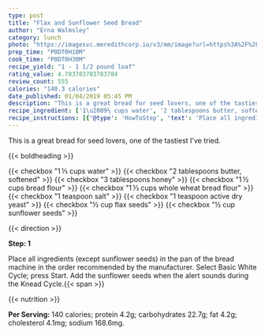 ```yaml
---
type: post
title: "Flax and Sunflower Seed Bread"
author: "Erna Walmsley"
category: lunch
photo: "https://imagesvc.meredithcorp.io/v3/mm/image?url=https%3A%2F%2Fimages.media-allrecipes.com%2Fuserphotos%2F1340303.jpg"
prep_time: "P0DT0H10M"
cook_time: "P0DT0H30M"
recipe_yield: "1 - 1 1/2 pound loaf"
rating_value: 4.783783783783784
review_count: 555
calories: "140.3 calories"
date_published: 01/04/2019 05:45 PM
description: "This is a great bread for seed lovers, one of the tastiest I've tried."
recipe_ingredient: ['1\u2009⅓ cups water', '2 tablespoons butter, softened', '3 tablespoons honey', '1\u2009½ cups bread flour', '1\u2009⅓ cups whole wheat bread flour', '1 teaspoon salt', '1 teaspoon active dry yeast', '½ cup flax seeds', '½ cup sunflower seeds']
recipe_instructions: [{'@type': 'HowToStep', 'text': 'Place all ingredients (except sunflower seeds) in the pan of the bread machine in the order recommended by the manufacturer. Select Basic White Cycle; press Start. Add the sunflower seeds when the alert sounds during the Knead Cycle.\n'}]
---
```


This is a great bread for seed lovers, one of the tastiest I've tried. 

{{< boldheading >}}

{{< checkbox "1 ⅓ cups water" >}}
{{< checkbox "2 tablespoons butter, softened" >}}
{{< checkbox "3 tablespoons honey" >}}
{{< checkbox "1 ½ cups bread flour" >}}
{{< checkbox "1 ⅓ cups whole wheat bread flour" >}}
{{< checkbox "1 teaspoon salt" >}}
{{< checkbox "1 teaspoon active dry yeast" >}}
{{< checkbox "½ cup flax seeds" >}}
{{< checkbox "½ cup sunflower seeds" >}}


{{< direction >}}

**Step: 1**

Place all ingredients (except sunflower seeds) in the pan of the bread machine in the order recommended by the manufacturer. Select Basic White Cycle; press Start. Add the sunflower seeds when the alert sounds during the Knead Cycle.{{< span >}}

{{< nutrition >}}

**Per Serving:** 140 calories; protein 4.2g; carbohydrates 22.7g; fat 4.2g; cholesterol 4.1mg; sodium 168.6mg.